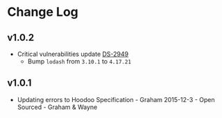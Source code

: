 # Change Log

## v1.0.2

- Critical vulnerabilities update [DS-2949](https://loyaltynz.atlassian.net/browse/DS-2949)
  - Bump `lodash` from `3.10.1` to `4.17.21`

## v1.0.1

- Updating errors to Hoodoo Specification - Graham 2015-12-3 - Open Sourced - Graham & Wayne
